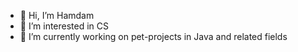 - 👋 Hi, I’m Hamdam
- 👀 I’m interested in CS
- 🌱 I’m currently working on pet-projects in Java and related fields

<!---
Hamdam23/Hamdam23 is a ✨ special ✨ repository because its `README.md` (this file) appears on your GitHub profile.
You can click the Preview link to take a look at your changes.
--->
